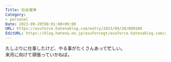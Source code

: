 ```yaml
---
Title: 社会復帰
Category:
- personal
Date: 2023-09-20T00:01:00+09:00
URL: https://asuforce.hatenablog.com/entry/2023/09/20/000100
EditURL: https://blog.hatena.ne.jp/asuforcegt/asuforce.hatenablog.com/atom/entry/820878482969416447
---
```


久しぶりに仕事したけど、やる事がたくさんあって忙しい。  
来月に向けて頑張っていかねば。

